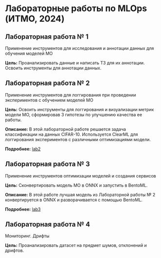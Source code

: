 # Лабораторные работы по MLOps (ИТМО, 2024)

## Лабораторная работа № 1

Применение инструментов для исследования и аннотации данных для обучения моделей МО

**Цель:** Проанализировать данные и написать ТЗ для их аннотации. Освоить инструменты для аннотации данных.



## Лабораторная работа № 2

Применение инструментов для логгирования при проведении экспериментов с обучением моделей МО

**Цель:** Освоить инструменты для логгирования и визуализации метрик модели МО, сформировав 3 гипотезы по улучшению качества ее работы.

**Описание:** В этой лабораторной работе решается задача классификации на данных CIFAR-10.  Используется ClearML для логгирования экспериментов с различными оптимизациями модели.

**Подробнее:** [lab2](https://github.com/shtykinao/MLOps/tree/main/lab2)



## Лабораторная работа № 3

Применение инструментов оптимизации моделей и создания сервисов

**Цель:** Сконвертировать модель МО в ONNX и запустить в BentoML.

**Описание:**  В этой работе лучшая модель из Лабораторной работы № 2 конвертируется в ONNX и разворачивается с помощью BentoML.

**Подробнее:** [lab3](https://github.com/shtykinao/MLOps/tree/main/lab3) 


## Лабораторная работа № 4

Мониторинг. Дрифты

**Цель:** Проанализировать датасет на предмет шумов, отклонений и дрифтов.
